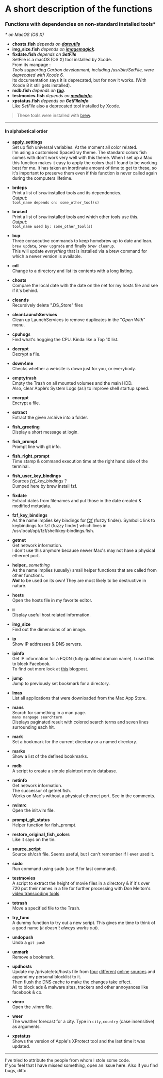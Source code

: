 # A short description of the functions

### Functions with dependencies on non-standard installed tools*
 _\* on MacOS (OS X)_

* **chosts.fish** _depends on [**dateutils**][fresse]_
* **img_size.fish** _depends on [**imagemagick**][imagemagick]_.
* **fixdate.fish** _depends on **SetFile**_  
    SetFile is a macOS (OS X) tool installed by Xcode.  
    From its manpage :  
    _Tools supporting Carbon development, including /usr/bin/SetFile, were deprecated with Xcode 6._  
    Its documentation says it is deprecated, but for now it works. (With Xcode 8 it still gets installed).  
* **mdb.fish** _depends on [**tag**][github]_.
* **testmovies.fish** _depends on [**mediainfo**][mediaarea]_.
* **xpstatus.fish** _depends on **GetFileInfo**_  
Like _SetFile_ also a deprecated tool installed by Xcode.  

> These tools were installed with [brew][brew].


---

#### In alphabetical order

* **apply_settings**  
Set up fish universal variables. At the moment all color related.  
I'm using a customised SpaceGray theme. The standard colors fish comes with don't work very well with this theme. When I set up a Mac this function makes it easy to apply the colors that I found to be working best for me. It has taken an inordinate amount of time to get to these, so it's important to preserve them even if this function is never called again during the computers lifetime. 

* **brdeps**  
Print a list of `brew` installed tools and its dependencies.  
_Output_:  
      `tool_name depends on: some_other_tool(s)`

* **brused**  
Print a list of `brew` installed tools and which other tools use this.  
_Output_:  
       `tool_name used by: some_other_tool(s)`

* **bup**  
Three consecutive commands to keep homebrew up to date and lean.  
`brew update`, `brew upgrade` and finally `brew cleanup`.  
This will update _everything_ that is installed via a brew command for which a newer version is available.

* **cdl**  
Change to a directory and list its contents with a long listing.

* **chosts**  
Compare the local date with the date on the net for my hosts file and see if it's behind.

* **cleands**  
Recursively delete ".DS_Store" files

* **cleanLaunchServices**  
Clean up LaunchServices to remove duplicates in the "_Open With_" menu.

* **cpuhogs**  
Find what's hogging the CPU. Kinda like a Top 10 list.

* **decrypt**  
Decrypt a file.

* **down4me**  
Checks whether a website is down just for you, or everybody.

* **emptytrash**  
Empty the Trash on all mounted volumes and the main HDD.  
Also, clear Apple’s System Logs (asl) to improve shell startup speed.

* **encrypt**  
Encrypt a file.

* **extract**  
Extract the given archive into a folder.

* **fish_greeting**  
Display a short message at login.

* **fish_prompt**  
Prompt line with git info.

* **fish\_right\_prompt**  
Time stamp & command execution time at the right hand side of the terminal.

* **fish\_user\_key\_bindings**  
Sources _fzf\_key\_bindings_ ?  
Dumped here by brew install fzf.

* **fixdate**  
Extract dates from filenames and put those in the date created & modified metadata.

* **fzf\_key\_bindings**  
As the name implies key bindings for [fzf][github 2] (fuzzy finder).
Symbolic link to keybindings for fzf (fuzzy finder) which lives in /usr/local/opt/fzf/shell/key-bindings.fish.

* **getnet**  
Get network information.  
I don't use this anymore because newer Mac's may not have a physical ethernet port.

* **helper**\_ _something_  
As the name implies (usually) small helper functions that are called from other functions.  
***Not*** to be used on its own! They are most likely to be destructive in nature.

* **hosts**  
Open the hosts file in my favorite editor.

* **ii**  
Display useful host related information.

* **img_size**  
Find out the dimensions of an image.

* **ip**  
Show IP addresses & DNS servers. 

* **ipinfo**  
Get IP information for a FQDN (fully qualified domain name). I used this to block Facebook.  
To find out more  look at [this][perpetual-beta] blogpost.

* **jump**  
Jump to previously set bookmark for a directory.

* **lmas**  
List all applications that were downloaded from the Mac App Store.

* **mans**  
Search for something in a man page.  
`mans manpage searchterm`  
Displays paginated result with colored search terms and seven lines surrounding each hit.

* **mark**  
Set a bookmark for the current directory or a named directory.

* **marks**  
Show a list of the defined bookmarks.

* **mdb**  
A script to create a simple plaintext movie database.

* **netinfo**  
Get network information.  
The  successor of getnet.fish.  
Works on Mac's without a physical ethernet port. See in the comments.

* **nvimrc**  
Open the init.vim file.

* **prompt\_git\_status**  
Helper function for fish_prompt.

* **restore\_original\_fish_colors**  
Like it says on the tin.

* **source_script**  
Source sh/csh file. Seems useful, but I can't remember if I ever used it.

* **sudo**  
Run command using sudo (use !! for last command).

* **testmovies**  
A script to extract the height of movie files in a directory & if it's over 720 put their names in a file for further processing with Don Melton's [video transcoding tools][github 3].

* **totrash**  
Move a specified file to the Trash.

* **try_func**  
A dummy function to try out a new script. This gives me time to think of a good name (_it doesn't always works out_).

* **undopush**  
Undo a `git push`

* **unmark**  
Remove a bookmark.

* **updhosts**  
Update my /private/etc/hosts file from [four][someonewhocares] [different][mvps] [online][yoyo] [sources][SB] and append my personal blocklist to it.  
Then flush the DNS cache to make the changes take effect.  
All to block ads & malware sites, trackers and other annoyances like facebook & co.

* **vimrc**  
Open the .vimrc file.

* **weer**  
The weather forecast for a city. Type in `city,country` (case insensitive) as arguments.

* **xpstatus**  
Shows the version of Apple's XProtect tool and the last time it was updated.

---

I've tried to attribute the people from whom I stole some code.  
If you feel that I have missed something, open an Issue here.
Also if you find bugs, ditto.

[fresse]: http://www.fresse.org/dateutils
[github]: https://github.com/jdberry/tag
[github 2]: https://github.com/junegunn/fzf
[github 3]: https://github.com/donmelton/video_transcoding
[imagemagick]: https://imagemagick.org
[mediaarea]: http://mediaarea.net
[perpetual-beta]: https://www.perpetual-beta.org/weblog/blocking-facebook-on-os-x.html
[someonewhocares]: http://someonewhocares.org/hosts/zero/hosts
[mvps]: http://winhelp2002.mvps.org/hosts.txt
[yoyo]: https://pgl.yoyo.org/as/serverlist.php?hostformat=hosts&showintro=0&startdate%5Bday%5D=&startdate%5Bmonth%5D=&startdate%5Byear%5D=&mimetype=plaintext
[SB]: https://raw.githubusercontent.com/StevenBlack/hosts/master/alternates/gambling-social/hosts
[brew]: http://brew.sh
